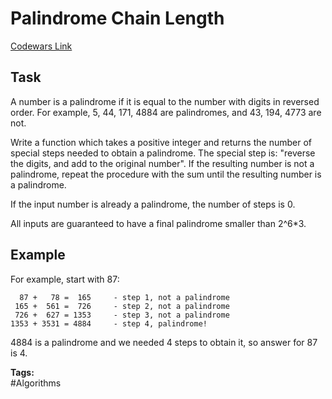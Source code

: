 # Palindrome Chain Length

[Codewars Link](https://www.codewars.com/kata/525f039017c7cd0e1a000a26/python)

## Task
A number is a palindrome if it is equal to the number with digits in reversed order. For example, 5, 44, 171, 4884 are palindromes, and 43, 194, 4773 are not.

Write a function which takes a positive integer and returns the number of special steps needed to obtain a palindrome. The special step is: "reverse the digits, and add to the original number". If the resulting number is not a palindrome, repeat the procedure with the sum until the resulting number is a palindrome.

If the input number is already a palindrome, the number of steps is 0.

All inputs are guaranteed to have a final palindrome smaller than 2^6*3.

## Example

For example, start with 87:

```
  87 +   78 =  165     - step 1, not a palindrome
 165 +  561 =  726     - step 2, not a palindrome
 726 +  627 = 1353     - step 3, not a palindrome
1353 + 3531 = 4884     - step 4, palindrome!
```

4884 is a palindrome and we needed 4 steps to obtain it, so answer for 87 is 4.

**Tags:**  
#Algorithms